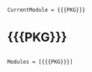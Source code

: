 ```@meta
CurrentModule = {{{PKG}}}
```

# {{{PKG}}}

```@index
```

```@autodocs
Modules = [{{{PKG}}}]
```
